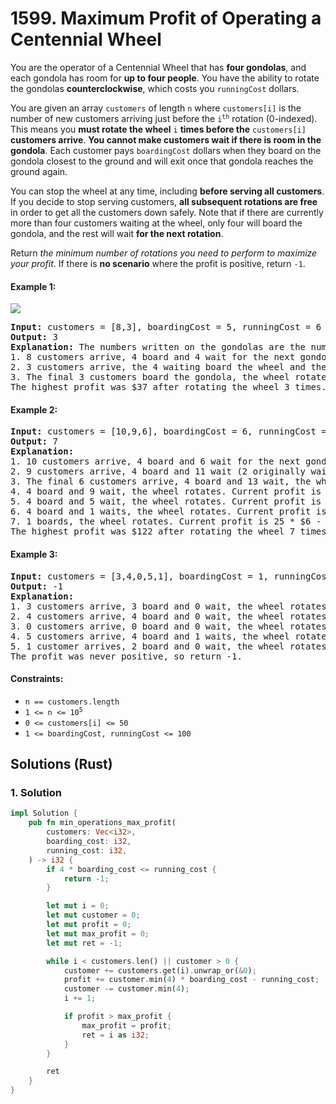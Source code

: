 # 1599. Maximum Profit of Operating a Centennial Wheel
You are the operator of a Centennial Wheel that has **four gondolas**, and each gondola has room for **up to four people**. You have the ability to rotate the gondolas **counterclockwise**, which costs you `runningCost` dollars.

You are given an array `customers` of length `n` where `customers[i]` is the number of new customers arriving just before the <code>i<sup>th</sup></code> rotation (0-indexed). This means you **must rotate the wheel** `i` **times before the** `customers[i]` **customers arrive**. **You cannot make customers wait if there is room in the gondola**. Each customer pays `boardingCost` dollars when they board on the gondola closest to the ground and will exit once that gondola reaches the ground again.

You can stop the wheel at any time, including **before serving all customers**. If you decide to stop serving customers, **all subsequent rotations are free** in order to get all the customers down safely. Note that if there are currently more than four customers waiting at the wheel, only four will board the gondola, and the rest will wait **for the next rotation**.

Return *the minimum number of rotations you need to perform to maximize your profit*. If there is **no scenario** where the profit is positive, return `-1`.

#### Example 1:
![](https://assets.leetcode.com/uploads/2020/09/09/wheeldiagram12.png)
<pre>
<strong>Input:</strong> customers = [8,3], boardingCost = 5, runningCost = 6
<strong>Output:</strong> 3
<strong>Explanation:</strong> The numbers written on the gondolas are the number of people currently there.
1. 8 customers arrive, 4 board and 4 wait for the next gondola, the wheel rotates. Current profit is 4 * $5 - 1 * $6 = $14.
2. 3 customers arrive, the 4 waiting board the wheel and the other 3 wait, the wheel rotates. Current profit is 8 * $5 - 2 * $6 = $28.
3. The final 3 customers board the gondola, the wheel rotates. Current profit is 11 * $5 - 3 * $6 = $37.
The highest profit was $37 after rotating the wheel 3 times.
</pre>

#### Example 2:
<pre>
<strong>Input:</strong> customers = [10,9,6], boardingCost = 6, runningCost = 4
<strong>Output:</strong> 7
<strong>Explanation:</strong>
1. 10 customers arrive, 4 board and 6 wait for the next gondola, the wheel rotates. Current profit is 4 * $6 - 1 * $4 = $20.
2. 9 customers arrive, 4 board and 11 wait (2 originally waiting, 9 newly waiting), the wheel rotates. Current profit is 8 * $6 - 2 * $4 = $40.
3. The final 6 customers arrive, 4 board and 13 wait, the wheel rotates. Current profit is 12 * $6 - 3 * $4 = $60.
4. 4 board and 9 wait, the wheel rotates. Current profit is 16 * $6 - 4 * $4 = $80.
5. 4 board and 5 wait, the wheel rotates. Current profit is 20 * $6 - 5 * $4 = $100.
6. 4 board and 1 waits, the wheel rotates. Current profit is 24 * $6 - 6 * $4 = $120.
7. 1 boards, the wheel rotates. Current profit is 25 * $6 - 7 * $4 = $122.
The highest profit was $122 after rotating the wheel 7 times.
</pre>

#### Example 3:
<pre>
<strong>Input:</strong> customers = [3,4,0,5,1], boardingCost = 1, runningCost = 92
<strong>Output:</strong> -1
<strong>Explanation:</strong>
1. 3 customers arrive, 3 board and 0 wait, the wheel rotates. Current profit is 3 * $1 - 1 * $92 = -$89.
2. 4 customers arrive, 4 board and 0 wait, the wheel rotates. Current profit is 7 * $1 - 2 * $92 = -$177.
3. 0 customers arrive, 0 board and 0 wait, the wheel rotates. Current profit is 7 * $1 - 3 * $92 = -$269.
4. 5 customers arrive, 4 board and 1 waits, the wheel rotates. Current profit is 11 * $1 - 4 * $92 = -$357.
5. 1 customer arrives, 2 board and 0 wait, the wheel rotates. Current profit is 13 * $1 - 5 * $92 = -$447.
The profit was never positive, so return -1.
</pre>

#### Constraints:
* `n == customers.length`
* <code>1 <= n <= 10<sup>5</sup></code>
* `0 <= customers[i] <= 50`
* `1 <= boardingCost, runningCost <= 100`

## Solutions (Rust)

### 1. Solution
```Rust
impl Solution {
    pub fn min_operations_max_profit(
        customers: Vec<i32>,
        boarding_cost: i32,
        running_cost: i32,
    ) -> i32 {
        if 4 * boarding_cost <= running_cost {
            return -1;
        }

        let mut i = 0;
        let mut customer = 0;
        let mut profit = 0;
        let mut max_profit = 0;
        let mut ret = -1;

        while i < customers.len() || customer > 0 {
            customer += customers.get(i).unwrap_or(&0);
            profit += customer.min(4) * boarding_cost - running_cost;
            customer -= customer.min(4);
            i += 1;

            if profit > max_profit {
                max_profit = profit;
                ret = i as i32;
            }
        }

        ret
    }
}
```

